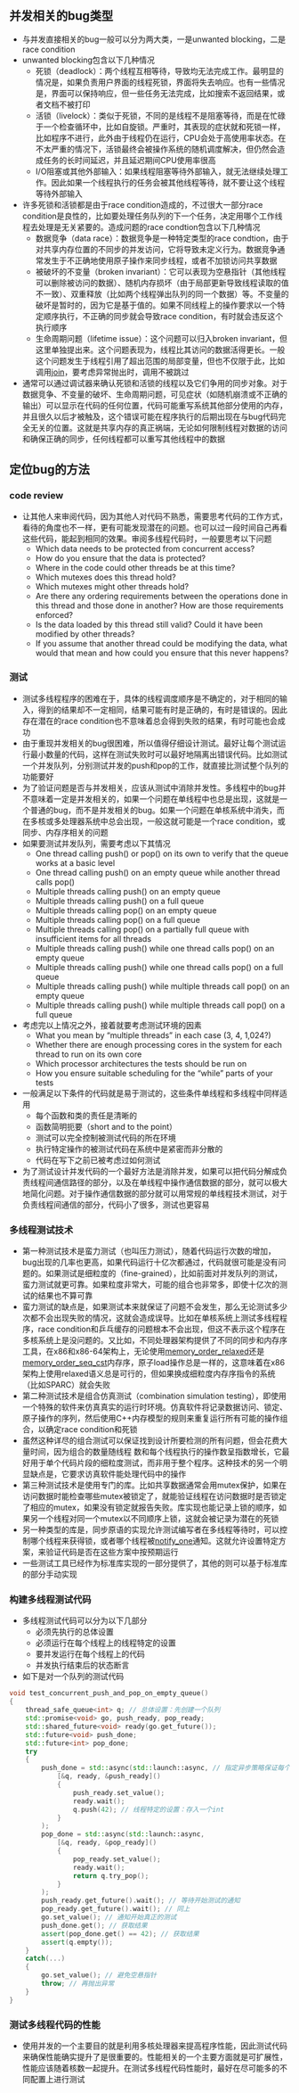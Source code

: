 ## 并发相关的bug类型

* 与并发直接相关的bug一般可以分为两大类，一是unwanted blocking，二是race condition
* unwanted blocking包含以下几种情况
  * 死锁（deadlock）：两个线程互相等待，导致均无法完成工作。最明显的情况是，如果负责用户界面的线程死锁，界面将失去响应。也有一些情况是，界面可以保持响应，但一些任务无法完成，比如搜索不返回结果，或者文档不被打印
  * 活锁（livelock）：类似于死锁，不同的是线程不是阻塞等待，而是在忙碌于一个检查循环中，比如自旋锁。严重时，其表现的症状就和死锁一样，比如程序不进行，此外由于线程仍在运行，CPU会处于高使用率状态。在不太严重的情况下，活锁最终会被操作系统的随机调度解决，但仍然会造成任务的长时间延迟，并且延迟期间CPU使用率很高
  * I/O阻塞或其他外部输入：如果线程阻塞等待外部输入，就无法继续处理工作。因此如果一个线程执行的任务会被其他线程等待，就不要让这个线程等待外部输入
* 许多死锁和活锁都是由于race condition造成的，不过很大一部分race condition是良性的，比如要处理任务队列的下一个任务，决定用哪个工作线程去处理是无关紧要的。造成问题的race condtion包含以下几种情况
  * 数据竞争（data race）：数据竞争是一种特定类型的race condtion，由于对共享内存位置的不同步的并发访问，它将导致未定义行为。数据竞争通常发生于不正确地使用原子操作来同步线程，或者不加锁访问共享数据
  * 被破坏的不变量（broken invariant）：它可以表现为空悬指针（其他线程可以删除被访问的数据）、随机内存损坏（由于局部更新导致线程读取的值不一致）、双重释放（比如两个线程弹出队列的同一个数据）等。不变量的破坏是暂时的，因为它是基于值的。如果不同线程上的操作要求以一个特定顺序执行，不正确的同步就会导致race condition，有时就会违反这个执行顺序
  * 生命周期问题（lifetime issue）：这个问题可以归入broken invariant，但这里单独提出来。这个问题表现为，线程比其访问的数据活得更长。一般这个问题发生于线程引用了超出范围的局部变量，但也不仅限于此，比如调用[join](https://en.cppreference.com/w/cpp/thread/thread/join)，要考虑异常抛出时，调用不被跳过
* 通常可以通过调试器来确认死锁和活锁的线程以及它们争用的同步对象。对于数据竞争、不变量的破坏、生命周期问题，可见症状（如随机崩溃或不正确的输出）可以显示在代码的任何位置，代码可能重写系统其他部分使用的内存，并且很久以后才被触及，这个错误可能在程序执行的后期出现在与bug代码完全无关的位置。这就是共享内存的真正祸端，无论如何限制线程对数据的访问和确保正确的同步，任何线程都可以重写其他线程中的数据

## 定位bug的方法

### code review

* 让其他人来审阅代码，因为其他人对代码不熟悉，需要思考代码的工作方式，看待的角度也不一样，更有可能发现潜在的问题。也可以过一段时间自己再看这些代码，能起到相同的效果。审阅多线程代码时，一般要思考以下问题
  * Which data needs to be protected from concurrent access?
  * How do you ensure that the data is protected?
  * Where in the code could other threads be at this time?
  * Which mutexes does this thread hold?
  * Which mutexes might other threads hold?
  * Are there any ordering requirements between the operations done in this thread and those done in another? How are those requirements enforced?
  * Is the data loaded by this thread still valid? Could it have been modified by other threads?
  * If you assume that another thread could be modifying the data, what would that mean and how could you ensure that this never happens?

### 测试

* 测试多线程程序的困难在于，具体的线程调度顺序是不确定的，对于相同的输入，得到的结果却不一定相同，结果可能有时是正确的，有时是错误的。因此存在潜在的race condition也不意味着总会得到失败的结果，有时可能也会成功
* 由于重现并发相关的bug很困难，所以值得仔细设计测试。最好让每个测试运行最小数量的代码，这样在测试失败时可以最好地隔离出错误代码。比如测试一个并发队列，分别测试并发的push和pop的工作，就直接比测试整个队列的功能要好
* 为了验证问题是否与并发相关，应该从测试中消除并发性。多线程中的bug并不意味着一定是并发相关的，如果一个问题在单线程中也总是出现，这就是一个普通的bug，而不是并发相关的bug。如果一个问题在单核系统中消失，而在多核或多处理器系统中总会出现，一般这就可能是一个race condition，或同步、内存序相关的问题
* 如果要测试并发队列，需要考虑以下其情况
  * One thread calling  push() or  pop() on its own to verify that the queue works at a basic level
  * One thread calling  push() on an empty queue while another thread calls pop()
  * Multiple threads calling  push() on an empty queue
  * Multiple threads calling  push() on a full queue
  * Multiple threads calling  pop() on an empty queue
  * Multiple threads calling  pop() on a full queue
  * Multiple threads calling  pop() on a partially full queue with insufficient items for all threads
  * Multiple threads calling  push() while one thread calls  pop() on an empty queue
  * Multiple threads calling  push() while one thread calls  pop() on a full queue
  * Multiple threads calling  push() while multiple threads call  pop() on an empty queue
  * Multiple threads calling  push() while multiple threads call  pop() on a full queue
* 考虑完以上情况之外，接着就要考虑测试环境的因素
  * What you mean by “multiple threads” in each case (3, 4, 1,024?)
  * Whether there are enough processing cores in the system for each thread to run on its own core
  * Which processor architectures the tests should be run on
  * How you ensure suitable scheduling for the “while” parts of your tests
* 一般满足以下条件的代码就是易于测试的，这些条件单线程和多线程中同样适用
  * 每个函数和类的责任是清晰的
  * 函数简明扼要（short and to the point）
  * 测试可以完全控制被测试代码的所在环境
  * 执行特定操作的被测试代码在系统中是紧密而非分散的
  * 代码在写下之前已被考虑过如何测试
* 为了测试设计并发代码的一个最好方法是消除并发，如果可以把代码分解成负责线程间通信路径的部分，以及在单线程中操作通信数据的部分，就可以极大地简化问题。对于操作通信数据的部分就可以用常规的单线程技术测试，对于负责线程间通信的部分，代码小了很多，测试也更容易

### 多线程测试技术

* 第一种测试技术是蛮力测试（也叫压力测试），随着代码运行次数的增加，bug出现的几率也更高，如果代码运行十亿次都通过，代码就很可能是没有问题的。如果测试是细粒度的（fine-grained），比如前面对并发队列的测试，蛮力测试就更可靠。如果粒度非常大，可能的组合也非常多，即使十亿次的测试的结果也不算可靠
* 蛮力测试的缺点是，如果测试本来就保证了问题不会发生，那么无论测试多少次都不会出现失败的情况，这就会造成误导。比如在单核系统上测试多线程程序，race condition和乒乓缓存的问题根本不会出现，但这不表示这个程序在多核系统上是没问题的。又比如，不同处理器架构提供了不同的同步和内存序工具，在x86和x86-64架构上，无论使用[memory_order_relaxed](https://en.cppreference.com/w/cpp/atomic/memory_order)还是[memory_order_seq_cst](https://en.cppreference.com/w/cpp/atomic/memory_order)内存序，原子load操作总是一样的，这意味着在x86架构上使用relaxed语义总是可行的，但如果换成细粒度内存序指令的系统（比如SPARC）就会失败
* 第二种测试技术是组合仿真测试（combination simulation testing），即使用一个特殊的软件来仿真真实的运行时环境。仿真软件将记录数据访问、锁定、原子操作的序列，然后使用C++内存模型的规则来重复运行所有可能的操作组合，以确定race condition和死锁
* 虽然这种详尽的组合测试可以保证找到设计所要检测的所有问题，但会花费大量时间，因为组合的数量随线程 数和每个线程执行的操作数呈指数增长，它最好用于单个代码片段的细粒度测试，而非用于整个程序。这种技术的另一个明显缺点是，它要求访真软件能处理代码中的操作
* 第三种测试技术是使用专门的库。比如共享数据通常会用mutex保护，如果在访问数据时能检查哪些mutex被锁定了，就能验证线程在访问数据时是否锁定了相应的mutex，如果没有锁定就报告失败。库实现也能记录上锁的顺序，如果另一个线程对同一个mutex以不同顺序上锁，这就会被记录为潜在的死锁
* 另一种类型的库是，同步原语的实现允许测试编写者在多线程等待时，可以控制哪个线程来获得锁，或者哪个线程被[notify_one](https://en.cppreference.com/w/cpp/thread/condition_variable/notify_one)通知。这就允许设置特定方案，来验证代码是否在这些方案中按预期运行
* 一些测试工具已经作为标准库实现的一部分提供了，其他的则可以基于标准库的部分手动实现

### 构建多线程测试代码

* 多线程测试代码可以分为以下几部分
  * 必须先执行的总体设置
  * 必须运行在每个线程上的线程特定的设置
  * 要并发运行在每个线程上的代码
  * 并发执行结束后的状态断言
* 如下是对一个队列的测试代码

```cpp
void test_concurrent_push_and_pop_on_empty_queue()
{
    thread_safe_queue<int> q; // 总体设置：先创建一个队列
    std::promise<void> go, push_ready, pop_ready;
    std::shared_future<void> ready(go.get_future());
    std::future<void> push_done;
    std::future<int> pop_done;
    try
    {
        push_done = std::async(std::launch::async, // 指定异步策略保证每个任务运行在自己的线程上
            [&q, ready, &push_ready]()
            {
                push_ready.set_value();
                ready.wait();
                q.push(42); // 线程特定的设置：存入一个int
            }
        );
        pop_done = std::async(std::launch::async,
            [&q, ready, &pop_ready]()
            {
                pop_ready.set_value();
                ready.wait();
                return q.try_pop();
            }
        );
        push_ready.get_future().wait(); // 等待开始测试的通知
        pop_ready.get_future().wait(); // 同上
        go.set_value(); // 通知开始真正的测试
        push_done.get(); // 获取结果
        assert(pop_done.get() == 42); // 获取结果
        assert(q.empty());
    }
    catch(...)
    {
        go.set_value(); // 避免空悬指针
        throw; // 再抛出异常
    }
}
```

### 测试多线程代码的性能

* 使用并发的一个主要目的就是利用多核处理器来提高程序性能，因此测试代码来确保性能确实提升了是很重要的。性能相关的一个主要方面就是可扩展性，性能应该随着核数一起提升。在测试多线程代码性能时，最好在尽可能多的不同配置上进行测试

